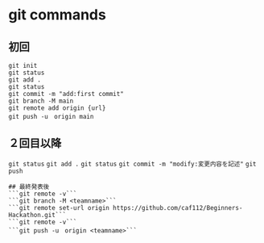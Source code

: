 # git commands
## 初回
```git init```<br>
```git status```<br>
```git add .```<br>
```git status```<br>
```git commit -m "add:first commit"```<br>
```git branch -M main```<br>
```git remote add origin {url}```<br>
```git push -u　origin main```<br>
## ２回目以降
```git status```
```git add .```
```git status```
```git commit -m "modify:変更内容を記述"```
```git push```
```
## 最終発表後
```git remote -v```
```git branch -M <teamname>```
```git remote set-url origin https://github.com/caf112/Beginners-Hackathon.git```
```git remote -v```
```git push -u　origin <teamname>```
